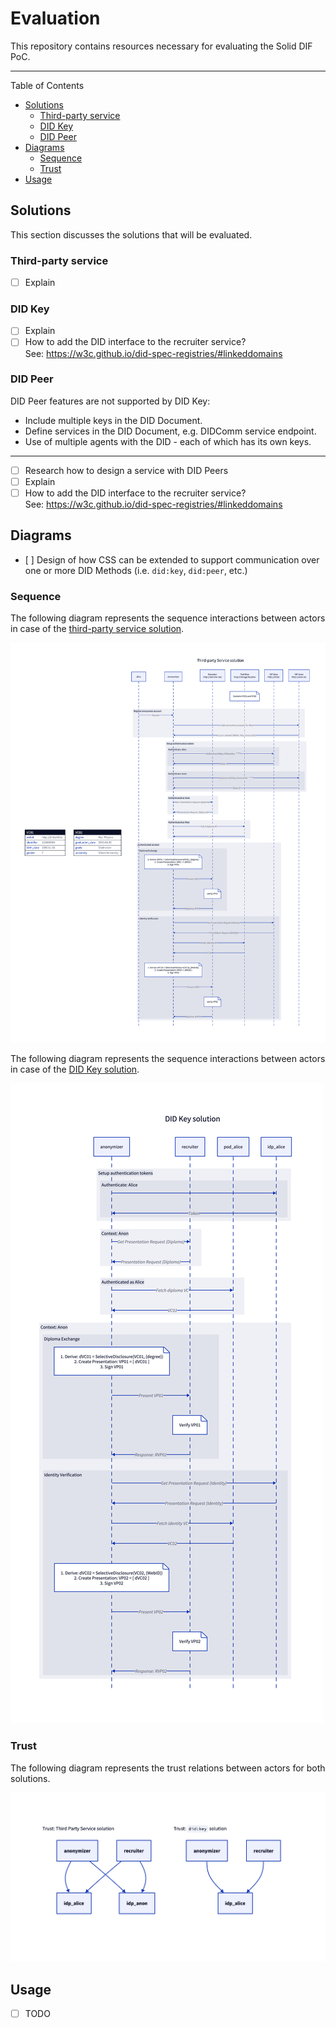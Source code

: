 <!-- omit in toc -->
# Evaluation

This repository contains resources necessary for evaluating the Solid DIF PoC.

---
Table of Contents

- [Solutions](#solutions)
  - [Third-party service](#third-party-service)
  - [DID Key](#did-key)
  - [DID Peer](#did-peer)
- [Diagrams](#diagrams)
  - [Sequence](#sequence)
  - [Trust](#trust)
- [Usage](#usage)

## Solutions

This section discusses the solutions that will be evaluated.

### Third-party service

- [ ] Explain

### DID Key

- [ ] Explain
- [ ] How to add the DID interface to the recruiter service? </br> See: <https://w3c.github.io/did-spec-registries/#linkeddomains>

### DID Peer

DID Peer features are not supported by DID Key:

- Include multiple keys in the DID Document.
- Define services in the DID Document, e.g. DIDComm service endpoint.
- Use of multiple agents with the DID - each of which has its own keys.

---

- [ ] Research how to design a service with DID Peers
- [ ] Explain
- [ ] How to add the DID interface to the recruiter service? </br> See: <https://w3c.github.io/did-spec-registries/#linkeddomains>

## Diagrams

- [ ] Design of how CSS can be extended to support communication over one or more DID Methods (i.e. `did:key`, `did:peer`, etc.)

### Sequence

The following diagram represents
the sequence interactions between actors in case of the
[third-party service solution](#third-party-service).

![Sequence diagram: Third-party service solution](diagrams/sequence-3rd-party.png)

The following diagram represents
the sequence interactions between actors in case of the
[DID Key solution](#did-key).

![Sequence diagram: DID Key solution](diagrams/sequence-did-key.png)

### Trust

The following diagram represents
the trust relations between actors for both solutions.

![Trust relations for both solutions](diagrams/trust.png)

## Usage

- [ ] TODO